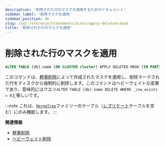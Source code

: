 ```yaml
---
description: '削除された行のマスクを適用するためのドキュメント'
sidebar_label: '削除マスクを適用'
sidebar_position: 46
slug: /sql-reference/statements/alter/apply-deleted-mask
title: '削除された行のマスクを適用'
---
```



# 削除された行のマスクを適用

```sql
ALTER TABLE [db].name [ON CLUSTER cluster] APPLY DELETED MASK [IN PARTITION partition_id]
```

このコマンドは、[軽量削除](/sql-reference/statements/delete)によって作成されたマスクを適用し、削除マークされた行をディスクから強制的に削除します。このコマンドはヘビーウェイトな変異であり、意味的にはクエリ```ALTER TABLE [db].name DELETE WHERE _row_exists = 0```と等しいです。

:::note
これは、[`MergeTree`](../../../engines/table-engines/mergetree-family/mergetree.md)ファミリーのテーブル（[レプリケート](../../../engines/table-engines/mergetree-family/replication.md)テーブルを含む）にのみ機能します。
:::

**関連情報**

- [軽量削除](/sql-reference/statements/delete)
- [ヘビーウェイト削除](/sql-reference/statements/alter/delete.md)

